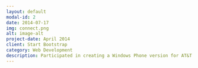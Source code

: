 ```yaml
---
layout: default
modal-id: 2
date: 2014-07-17
img: connect.png
alt: image-alt
project-date: April 2014
client: Start Bootstrap
category: Web Development
description: Participated in creating a Windows Phone version for AT&T's flagship app, AT&T Connect.
---
```

